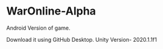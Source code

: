 # WarOnline-Alpha
Android Version of game.

Download it using GitHub Desktop.
Unity Version- 2020.1.1f1
